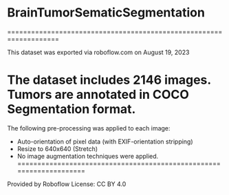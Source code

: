 # BrainTumorSematicSegmentation
===================================================================

This dataset was exported via roboflow.com on August 19, 2023

The dataset includes 2146 images.
Tumors are annotated in COCO Segmentation format.
====================================================================

The following pre-processing was applied to each image:
* Auto-orientation of pixel data (with EXIF-orientation stripping)
* Resize to 640x640 (Stretch)
* No image augmentation techniques were applied.
====================================================================

Provided by Roboflow
License: CC BY 4.0
